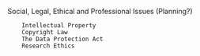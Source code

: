 Social, Legal, Ethical and Professional Issues (Planning?)

		Intellectual Property
		Copyright Law
		The Data Protection Act
		Research Ethics
